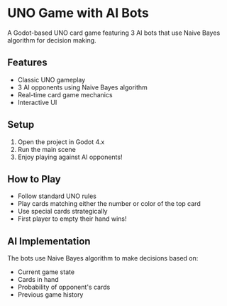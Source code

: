 # UNO Game with AI Bots

A Godot-based UNO card game featuring 3 AI bots that use Naive Bayes algorithm for decision making.

## Features
- Classic UNO gameplay
- 3 AI opponents using Naive Bayes algorithm
- Real-time card game mechanics
- Interactive UI

## Setup
1. Open the project in Godot 4.x
2. Run the main scene
3. Enjoy playing against AI opponents!

## How to Play
- Follow standard UNO rules
- Play cards matching either the number or color of the top card
- Use special cards strategically
- First player to empty their hand wins!

## AI Implementation
The bots use Naive Bayes algorithm to make decisions based on:
- Current game state
- Cards in hand
- Probability of opponent's cards
- Previous game history 